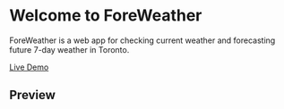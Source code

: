 # Welcome to ForeWeather

ForeWeather is a web app for checking current weather and forecasting future 7-day weather in Toronto.

[Live Demo](https://qiuyi0907.github.io/weather-app/ )

## Preview


